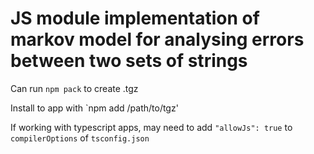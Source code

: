 # JS module implementation of markov model for analysing errors between two sets of strings

Can run `npm pack` to create .tgz

Install to app with `npm add /path/to/tgz'

If working with typescript apps, may need to add `"allowJs": true` to `compilerOptions` of `tsconfig.json`